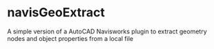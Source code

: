 # navisGeoExtract
A simple version of a AutoCAD Navisworks plugin to extract geometry nodes and object properties from a local file
